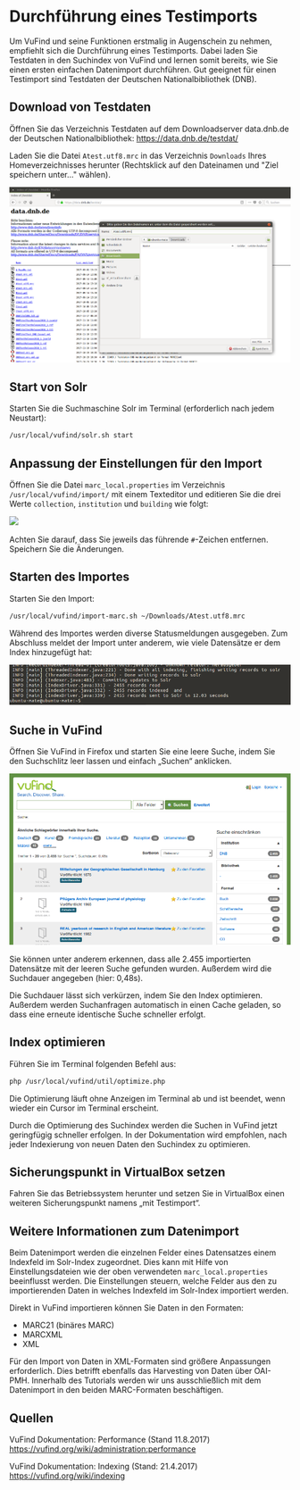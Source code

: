 # Durchführung eines Testimports

Um VuFind und seine Funktionen erstmalig in Augenschein zu nehmen, empfiehlt sich die Durchführung eines Testimports. Dabei laden Sie Testdaten in den Suchindex von VuFind und lernen somit bereits, wie Sie einen ersten einfachen Datenimport durchführen. Gut geeignet für einen Testimport sind Testdaten der Deutschen Nationalbibliothek (DNB).

## Download von Testdaten

Öffnen Sie das Verzeichnis Testdaten auf dem Downloadserver data.dnb.de der Deutschen Nationalbibliothek:
<https://data.dnb.de/testdat/>

Laden Sie die Datei `Atest.utf8.mrc` in das Verzeichnis `Downloads` Ihres Homeverzeichnisses herunter (Rechtsklick auf den Dateinamen und "Ziel speichern unter..." wählen).

![](media/04/image1.png)

## Start von Solr

Starten Sie die Suchmaschine Solr im Terminal (erforderlich nach jedem Neustart):

```bash
/usr/local/vufind/solr.sh start
```

## Anpassung der Einstellungen für den Import

Öffnen Sie die Datei `marc_local.properties` im Verzeichnis `/usr/local/vufind/import/` mit einem Texteditor und editieren Sie die drei Werte `collection`, `institution` und `building` wie folgt:

![](media/04/image3.png)

Achten Sie darauf, dass Sie jeweils das führende `#`-Zeichen entfernen. Speichern Sie die Änderungen.

## Starten des Importes

Starten Sie den Import:

```bash
/usr/local/vufind/import-marc.sh ~/Downloads/Atest.utf8.mrc
```

Während des Importes werden diverse Statusmeldungen ausgegeben. Zum Abschluss meldet der Import unter anderem, wie viele Datensätze er dem Index hinzugefügt hat:

![](media/04/image4.png)

## Suche in VuFind

Öffnen Sie VuFind in Firefox und starten Sie eine leere Suche, indem Sie den Suchschlitz leer lassen und einfach „Suchen“ anklicken.

![](media/04/image5.png)


Sie können unter anderem erkennen, dass alle 2.455 importierten Datensätze mit der leeren Suche gefunden wurden. Außerdem wird die Suchdauer angegeben (hier: 0,48s).

Die Suchdauer lässt sich verkürzen, indem Sie den Index optimieren. Außerdem werden Suchanfragen automatisch in einen Cache geladen, so dass eine erneute identische Suche schneller erfolgt.

## Index optimieren

Führen Sie im Terminal folgenden Befehl aus:

```bash
php /usr/local/vufind/util/optimize.php
```

Die Optimierung läuft ohne Anzeigen im Terminal ab und ist beendet, wenn wieder ein Cursor im Terminal erscheint.

Durch die Optimierung des Suchindex werden die Suchen in VuFind jetzt geringfügig schneller erfolgen. In der Dokumentation wird empfohlen, nach jeder Indexierung von neuen Daten den Suchindex zu optimieren.

## Sicherungspunkt in VirtualBox setzen

Fahren Sie das Betriebssystem herunter und setzen Sie in VirtualBox einen weiteren Sicherungspunkt namens „mit Testimport“.

## Weitere Informationen zum Datenimport

Beim Datenimport werden die einzelnen Felder eines Datensatzes einem Indexfeld im Solr-Index zugeordnet. Dies kann mit Hilfe von Einstellungsdateien wie der oben verwendeten `marc_local.properties` beeinflusst werden. Die Einstellungen steuern, welche Felder aus den zu importierenden Daten in welches Indexfeld im Solr-Index importiert werden.

Direkt in VuFind importieren können Sie Daten in den Formaten:

* MARC21 (binäres MARC)
* MARCXML
* XML

Für den Import von Daten in XML-Formaten sind größere Anpassungen erforderlich. Dies betrifft ebenfalls das Harvesting von Daten über OAI-PMH. Innerhalb des Tutorials werden wir uns ausschließlich mit dem Datenimport in den beiden MARC-Formaten beschäftigen.

## Quellen

VuFind Dokumentation: Performance (Stand 11.8.2017)
<https://vufind.org/wiki/administration:performance>

VuFind Dokumentation: Indexing (Stand: 21.4.2017)
<https://vufind.org/wiki/indexing>
